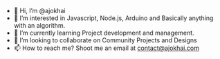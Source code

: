 - 👋 Hi, I’m @ajokhai
- 👀 I’m interested in Javascript, Node.js, Arduino and Basically anything with an algorithm.
- 🌱 I’m currently learning Project development and management.
- 💞️ I’m looking to collaborate on Community Projects and Designs
- 📫 How to reach me? Shoot me an email at contact@ajokhai.com

<!---
ajokhai/ajokhai is a ✨ special ✨ repository because its `README.md` (this file) appears on your GitHub profile.
You can click the Preview link to take a look at your changes.
--->
